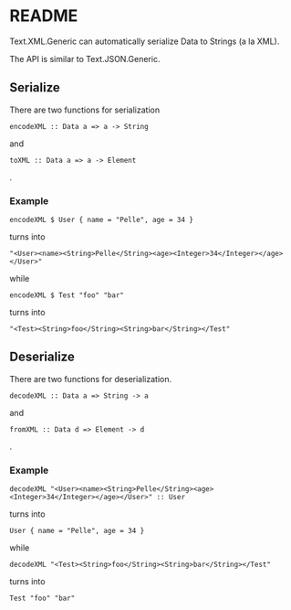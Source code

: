 # README #

Text.XML.Generic can automatically serialize Data to Strings (a la XML).

The API is similar to Text.JSON.Generic.

## Serialize ##

There are two functions for serialization

    encodeXML :: Data a => a -> String

and

    toXML :: Data a => a -> Element

.

### Example ###

    encodeXML $ User { name = "Pelle", age = 34 }

turns into

    "<User><name><String>Pelle</String><age><Integer>34</Integer></age></User>"

while

    encodeXML $ Test "foo" "bar"

turns into

    "<Test><String>foo</String><String>bar</String></Test"

## Deserialize ##

There are two functions for deserialization.

    decodeXML :: Data a => String -> a

and

    fromXML :: Data d => Element -> d

.

### Example ###

    decodeXML "<User><name><String>Pelle</String><age><Integer>34</Integer></age></User>" :: User

turns into

    User { name = "Pelle", age = 34 }

while

    decodeXML "<Test><String>foo</String><String>bar</String></Test"

turns into

    Test "foo" "bar"
